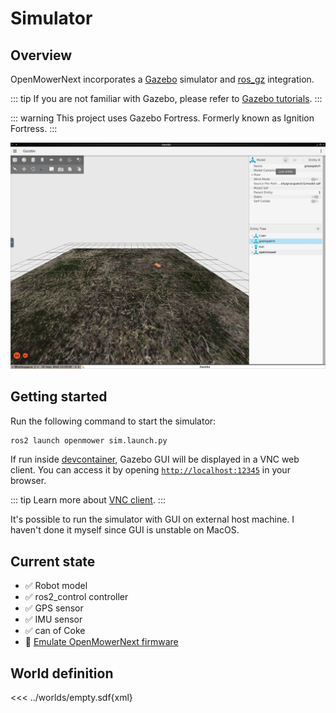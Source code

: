 # Simulator

## Overview

OpenMowerNext incorporates a [Gazebo](http://gazebosim.org/) simulator and [ros_gz](https://github.com/gazebosim/ros_gz) integration.

::: tip
If you are not familiar with Gazebo, please refer to [Gazebo tutorials](http://gazebosim.org/tutorials).
:::

::: warning
This project uses Gazebo Fortress. Formerly known as Ignition Fortress.
:::

![Robot simulation](assets/gazebo.jpg)

## Getting started

Run the following command to start the simulator:

```bash
ros2 launch openmower sim.launch.py
```


If run inside [devcontainer](devcontainer), Gazebo GUI will be displayed in a VNC web client. You can access it by opening [`http://localhost:12345`](http://localhost:12345) in your browser.

::: tip
Learn more about [VNC client](devcontainer#detailed).
:::

It's possible to run the simulator with GUI on external host machine. I haven't done it myself since GUI is unstable on MacOS.

## Current state

- :white_check_mark: Robot model
- :white_check_mark: ros2_control controller
- :white_check_mark: GPS sensor
- :white_check_mark: IMU sensor
- :white_check_mark: can of Coke
- :construction: [Emulate OpenMowerNext firmware](https://github.com/jkaflik/OpenMowerNext/issues/8)

## World definition

<<< ../worlds/empty.sdf{xml}

